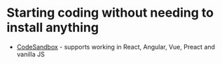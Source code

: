 # Starting coding without needing to install anything

* [CodeSandbox](https://codesandbox.io/) - supports working in React, Angular, Vue, Preact and vanilla JS
